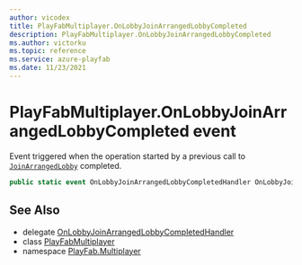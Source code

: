 ```yaml
---
author: vicodex
title: PlayFabMultiplayer.OnLobbyJoinArrangedLobbyCompleted
description: PlayFabMultiplayer.OnLobbyJoinArrangedLobbyCompleted
ms.author: victorku
ms.topic: reference
ms.service: azure-playfab
ms.date: 11/23/2021
---
```


# PlayFabMultiplayer.OnLobbyJoinArrangedLobbyCompleted event

Event triggered when the operation started by a previous call to [`JoinArrangedLobby`](./JoinArrangedLobby.md) completed.

```csharp
public static event OnLobbyJoinArrangedLobbyCompletedHandler OnLobbyJoinArrangedLobbyCompleted;
```

## See Also

* delegate [OnLobbyJoinArrangedLobbyCompletedHandler](../PlayFabMultiplayer.OnLobbyJoinArrangedLobbyCompletedHandler.md)
* class [PlayFabMultiplayer](../PlayFabMultiplayer.md)
* namespace [PlayFab.Multiplayer](../../PlayFabMultiplayerSDK.md)
